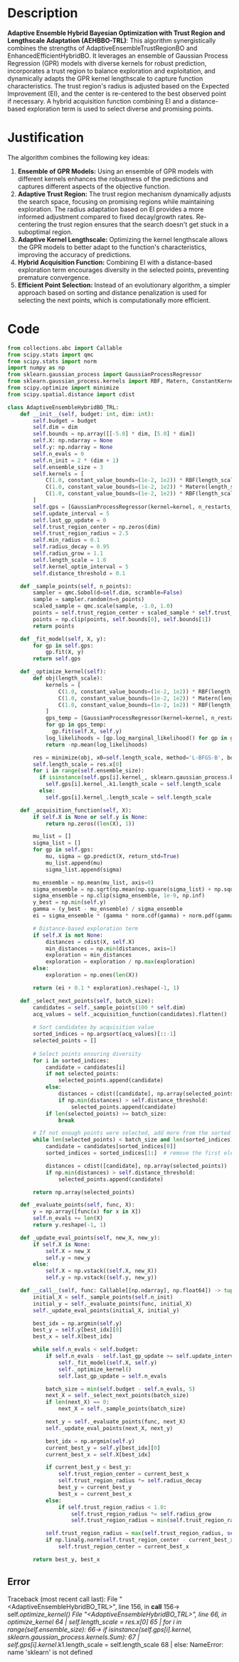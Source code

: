 # Description
**Adaptive Ensemble Hybrid Bayesian Optimization with Trust Region and Lengthscale Adaptation (AEHBBO-TRL)**: This algorithm synergistically combines the strengths of AdaptiveEnsembleTrustRegionBO and EnhancedEfficientHybridBO. It leverages an ensemble of Gaussian Process Regression (GPR) models with diverse kernels for robust prediction, incorporates a trust region to balance exploration and exploitation, and dynamically adapts the GPR kernel lengthscale to capture function characteristics. The trust region's radius is adjusted based on the Expected Improvement (EI), and the center is re-centered to the best observed point if necessary. A hybrid acquisition function combining EI and a distance-based exploration term is used to select diverse and promising points.

# Justification
The algorithm combines the following key ideas:
1.  **Ensemble of GPR Models:** Using an ensemble of GPR models with different kernels enhances the robustness of the predictions and captures different aspects of the objective function.
2.  **Adaptive Trust Region:** The trust region mechanism dynamically adjusts the search space, focusing on promising regions while maintaining exploration. The radius adaptation based on EI provides a more informed adjustment compared to fixed decay/growth rates. Re-centering the trust region ensures that the search doesn't get stuck in a suboptimal region.
3.  **Adaptive Kernel Lengthscale:** Optimizing the kernel lengthscale allows the GPR models to better adapt to the function's characteristics, improving the accuracy of predictions.
4.  **Hybrid Acquisition Function:** Combining EI with a distance-based exploration term encourages diversity in the selected points, preventing premature convergence.
5.  **Efficient Point Selection:** Instead of an evolutionary algorithm, a simpler approach based on sorting and distance penalization is used for selecting the next points, which is computationally more efficient.

# Code
```python
from collections.abc import Callable
from scipy.stats import qmc
from scipy.stats import norm
import numpy as np
from sklearn.gaussian_process import GaussianProcessRegressor
from sklearn.gaussian_process.kernels import RBF, Matern, ConstantKernel as C, WhiteKernel
from scipy.optimize import minimize
from scipy.spatial.distance import cdist

class AdaptiveEnsembleHybridBO_TRL:
    def __init__(self, budget: int, dim: int):
        self.budget = budget
        self.dim = dim
        self.bounds = np.array([[-5.0] * dim, [5.0] * dim])
        self.X: np.ndarray = None
        self.y: np.ndarray = None
        self.n_evals = 0
        self.n_init = 2 * (dim + 1)
        self.ensemble_size = 3
        self.kernels = [
            C(1.0, constant_value_bounds=(1e-2, 1e2)) * RBF(length_scale=1.0, length_scale_bounds=(1e-2, 1e2)),
            C(1.0, constant_value_bounds=(1e-2, 1e2)) * Matern(length_scale=1.0, length_scale_bounds=(1e-2, 1e2), nu=1.5),
            C(1.0, constant_value_bounds=(1e-2, 1e2)) * RBF(length_scale=1.0, length_scale_bounds=(1e-2, 1e2)) + WhiteKernel(noise_level=1e-3, noise_level_bounds=(1e-5, 1e-1))
        ]
        self.gps = [GaussianProcessRegressor(kernel=kernel, n_restarts_optimizer=2, alpha=1e-5) for kernel in self.kernels]
        self.update_interval = 5
        self.last_gp_update = 0
        self.trust_region_center = np.zeros(dim)
        self.trust_region_radius = 2.5
        self.min_radius = 0.1
        self.radius_decay = 0.95
        self.radius_grow = 1.1
        self.length_scale = 1.0
        self.kernel_optim_interval = 5
        self.distance_threshold = 0.1

    def _sample_points(self, n_points):
        sampler = qmc.Sobol(d=self.dim, scramble=False)
        sample = sampler.random(n=n_points)
        scaled_sample = qmc.scale(sample, -1.0, 1.0)
        points = self.trust_region_center + scaled_sample * self.trust_region_radius
        points = np.clip(points, self.bounds[0], self.bounds[1])
        return points

    def _fit_model(self, X, y):
        for gp in self.gps:
            gp.fit(X, y)
        return self.gps

    def _optimize_kernel(self):
        def obj(length_scale):
            kernels = [
                C(1.0, constant_value_bounds=(1e-2, 1e2)) * RBF(length_scale=length_scale, length_scale_bounds=(1e-2, 1e2)),
                C(1.0, constant_value_bounds=(1e-2, 1e2)) * Matern(length_scale=length_scale, length_scale_bounds=(1e-2, 1e2), nu=1.5),
                C(1.0, constant_value_bounds=(1e-2, 1e2)) * RBF(length_scale=length_scale, length_scale_bounds=(1e-2, 1e2)) + WhiteKernel(noise_level=1e-3, noise_level_bounds=(1e-5, 1e-1))
            ]
            gps_temp = [GaussianProcessRegressor(kernel=kernel, n_restarts_optimizer=2, alpha=1e-5) for kernel in kernels]
            for gp in gps_temp:
              gp.fit(self.X, self.y)
            log_likelihoods = [gp.log_marginal_likelihood() for gp in gps_temp]
            return -np.mean(log_likelihoods)

        res = minimize(obj, x0=self.length_scale, method='L-BFGS-B', bounds=[(1e-2, 10)])
        self.length_scale = res.x[0]
        for i in range(self.ensemble_size):
          if isinstance(self.gps[i].kernel_, sklearn.gaussian_process.kernels.Sum):
            self.gps[i].kernel_.k1.length_scale = self.length_scale
          else:
            self.gps[i].kernel_.length_scale = self.length_scale

    def _acquisition_function(self, X):
        if self.X is None or self.y is None:
            return np.zeros((len(X), 1))

        mu_list = []
        sigma_list = []
        for gp in self.gps:
            mu, sigma = gp.predict(X, return_std=True)
            mu_list.append(mu)
            sigma_list.append(sigma)

        mu_ensemble = np.mean(mu_list, axis=0)
        sigma_ensemble = np.sqrt(np.mean(np.square(sigma_list) + np.square(mu_list), axis=0) - np.square(mu_ensemble))
        sigma_ensemble = np.clip(sigma_ensemble, 1e-9, np.inf)
        y_best = np.min(self.y)
        gamma = (y_best - mu_ensemble) / sigma_ensemble
        ei = sigma_ensemble * (gamma * norm.cdf(gamma) + norm.pdf(gamma))

        # Distance-based exploration term
        if self.X is not None:
            distances = cdist(X, self.X)
            min_distances = np.min(distances, axis=1)
            exploration = min_distances
            exploration = exploration / np.max(exploration)
        else:
            exploration = np.ones(len(X))

        return (ei + 0.1 * exploration).reshape(-1, 1)

    def _select_next_points(self, batch_size):
        candidates = self._sample_points(100 * self.dim)
        acq_values = self._acquisition_function(candidates).flatten()
        
        # Sort candidates by acquisition value
        sorted_indices = np.argsort(acq_values)[::-1]
        selected_points = []
        
        # Select points ensuring diversity
        for i in sorted_indices:
            candidate = candidates[i]
            if not selected_points:
                selected_points.append(candidate)
            else:
                distances = cdist([candidate], np.array(selected_points))
                if np.min(distances) > self.distance_threshold:
                    selected_points.append(candidate)
            if len(selected_points) >= batch_size:
                break

        # If not enough points were selected, add more from the sorted list
        while len(selected_points) < batch_size and len(sorted_indices) > 0:
            candidate = candidates[sorted_indices[0]]
            sorted_indices = sorted_indices[1:]  # remove the first element

            distances = cdist([candidate], np.array(selected_points))
            if np.min(distances) > self.distance_threshold:
                selected_points.append(candidate)

        return np.array(selected_points)

    def _evaluate_points(self, func, X):
        y = np.array([func(x) for x in X])
        self.n_evals += len(X)
        return y.reshape(-1, 1)

    def _update_eval_points(self, new_X, new_y):
        if self.X is None:
            self.X = new_X
            self.y = new_y
        else:
            self.X = np.vstack((self.X, new_X))
            self.y = np.vstack((self.y, new_y))

    def __call__(self, func: Callable[[np.ndarray], np.float64]) -> tuple[np.float64, np.array]:
        initial_X = self._sample_points(self.n_init)
        initial_y = self._evaluate_points(func, initial_X)
        self._update_eval_points(initial_X, initial_y)

        best_idx = np.argmin(self.y)
        best_y = self.y[best_idx][0]
        best_x = self.X[best_idx]

        while self.n_evals < self.budget:
            if self.n_evals - self.last_gp_update >= self.update_interval:
                self._fit_model(self.X, self.y)
                self._optimize_kernel()
                self.last_gp_update = self.n_evals

            batch_size = min(self.budget - self.n_evals, 5)
            next_X = self._select_next_points(batch_size)
            if len(next_X) == 0:
                next_X = self._sample_points(batch_size)

            next_y = self._evaluate_points(func, next_X)
            self._update_eval_points(next_X, next_y)

            best_idx = np.argmin(self.y)
            current_best_y = self.y[best_idx][0]
            current_best_x = self.X[best_idx]

            if current_best_y < best_y:
                self.trust_region_center = current_best_x
                self.trust_region_radius *= self.radius_decay
                best_y = current_best_y
                best_x = current_best_x
            else:
                if self.trust_region_radius < 1.0:
                    self.trust_region_radius *= self.radius_grow
                    self.trust_region_radius = min(self.trust_region_radius, 2.5)

            self.trust_region_radius = max(self.trust_region_radius, self.min_radius)
            if np.linalg.norm(self.trust_region_center - current_best_x) > self.trust_region_radius:
                self.trust_region_center = current_best_x

        return best_y, best_x
```
## Error
 Traceback (most recent call last):
  File "<AdaptiveEnsembleHybridBO_TRL>", line 156, in __call__
 156->                 self._optimize_kernel()
  File "<AdaptiveEnsembleHybridBO_TRL>", line 66, in _optimize_kernel
  64 |         self.length_scale = res.x[0]
  65 |         for i in range(self.ensemble_size):
  66->           if isinstance(self.gps[i].kernel_, sklearn.gaussian_process.kernels.Sum):
  67 |             self.gps[i].kernel_.k1.length_scale = self.length_scale
  68 |           else:
NameError: name 'sklearn' is not defined

